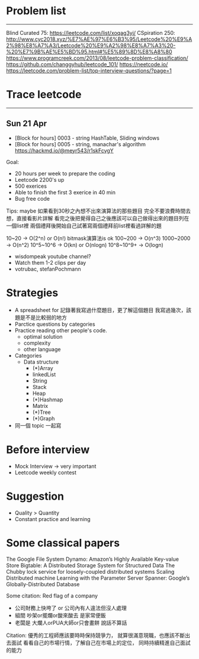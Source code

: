 # Problem list
--------------
Blind Curated 75:  https://leetcode.com/list/xoqag3yj/
CSpiration 250: 
http://www.cyc2018.xyz/%E7%AE%97%E6%B3%95/Leetcode%20%E9%A2%98%E8%A7%A3/Leetcode%20%E9%A2%98%E8%A7%A3%20-%20%E7%9B%AE%E5%BD%95.html#%E5%89%8D%E8%A8%80
https://www.programcreek.com/2013/08/leetcode-problem-classification/
https://github.com/changgyhub/leetcode_101/
https://neetcode.io/
https://leetcode.com/problem-list/top-interview-questions/?page=1

# Trace leetcode 
----------------
## Sun 21 Apr
- [Block for hours] 0003 - string HashTable, Sliding windows
- [Block for hours] 0005 - string, manachar's algorithm 
https://hackmd.io/@meyr543/r1skFcvgY


Goal: 
- 20 hours per week to prepare the coding 
- Leetcode 2200's up
- 500 exerices
- Able to finish the first 3 exerice in 40 min
- Bug free code 


Tips: maybe
如果看到30秒之內想不出來演算法的那些題目
完全不要浪費時間去想，直接看影片詳解
看完之後把覺得自己之後應該可以自己做得出來的題目列在一個list裡
兩個禮拜後開始自己試著寫兩個禮拜前list裡看過詳解的題

10~20 -> O(2^n) or O(n!) bitmask演算法is ok
100~200 -> O(n^3)
1000~2000 -> O(n^2)
10^5~10^6 -> O(kn) or O(nlogn)
10^8~10^9+ -> O(logn)



- wisdompeak youtube channel? 
- Watch them 1-2 clips per day
- votrubac, stefanPochmann

# Strategies
- A spreadsheet for 記錄著我寫過什麼題目，更了解這個題目
我寫過幾次，該題是不是比較弱的地方
- Parctice questions by categories
- Practice reading other people's code. 
    - optimal solution 
    - complexity
    - other language
- Categories
    - Data structure
        - (*)Array
        - linkedList
        - String
        - Stack
        - Heap
        - (*)Hashmap
        - Matrix
        - (*)Tree
        - (*)Graph
- 同一個 topic 一起寫

# Before interview 
- Mock Interview -> very important
- Leetcode weekly contest


# Suggestion 
- Quality > Quantity 
- Constant practice and learning


# Some classical papers
The Google File System
Dynamo: Amazon’s Highly Available Key-value Store
Bigtable: A Distributed Storage System for Structured Data
The Chubby lock service for loosely-coupled distributed systems
Scaling Distributed machine Learning with the Parameter Server
Spanner: Google’s Globally-Distributed Database


Some citation: 
Red flag of a company 
- 公司財務上快垮了 or 公司內有人違法但沒人處理
- 組間 吵架or擺爛or酸來酸去 是家常便飯
- 老闆是 大爛人orPUA大師or只會畫餅 說話不算話


Citation: 
優秀的工程師應該要時時保持競爭力，
就算很滿意現職，也應該不斷出去面試
看看自己的市場行情，了解自己在市場上的定位，
同時持續精進自己面試的能力

